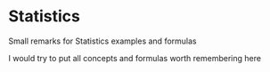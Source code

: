 # Statistics
Small remarks for Statistics examples and formulas

I would try to put all concepts and formulas worth remembering here
